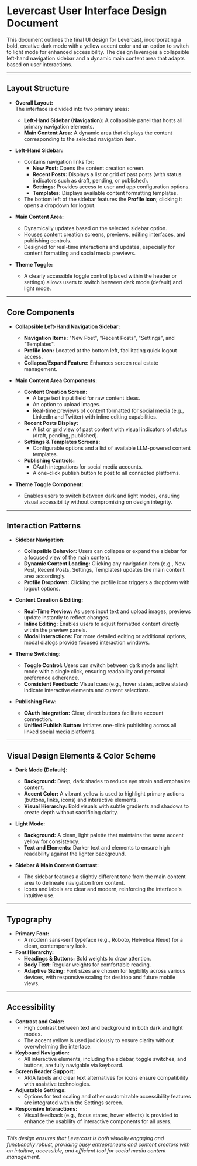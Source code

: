 # Levercast User Interface Design Document

This document outlines the final UI design for Levercast, incorporating a bold, creative dark mode with a yellow accent color and an option to switch to light mode for enhanced accessibility. The design leverages a collapsible left-hand navigation sidebar and a dynamic main content area that adapts based on user interactions.

---

## Layout Structure

- **Overall Layout:**  
  The interface is divided into two primary areas:  
  - **Left-Hand Sidebar (Navigation):** A collapsible panel that hosts all primary navigation elements.  
  - **Main Content Area:** A dynamic area that displays the content corresponding to the selected navigation item.

- **Left-Hand Sidebar:**  
  - Contains navigation links for:
    - **New Post:** Opens the content creation screen.
    - **Recent Posts:** Displays a list or grid of past posts (with status indicators such as draft, pending, or published).
    - **Settings:** Provides access to user and app configuration options.
    - **Templates:** Displays available content formatting templates.
  - The bottom left of the sidebar features the **Profile Icon**; clicking it opens a dropdown for logout.

- **Main Content Area:**  
  - Dynamically updates based on the selected sidebar option.
  - Houses content creation screens, previews, editing interfaces, and publishing controls.
  - Designed for real-time interactions and updates, especially for content formatting and social media previews.

- **Theme Toggle:**  
  - A clearly accessible toggle control (placed within the header or settings) allows users to switch between dark mode (default) and light mode.

---

## Core Components

- **Collapsible Left-Hand Navigation Sidebar:**
  - **Navigation Items:** "New Post", "Recent Posts", "Settings", and "Templates".
  - **Profile Icon:** Located at the bottom left, facilitating quick logout access.
  - **Collapse/Expand Feature:** Enhances screen real estate management.

- **Main Content Area Components:**
  - **Content Creation Screen:**  
    - A large text input field for raw content ideas.
    - An option to upload images.
    - Real-time previews of content formatted for social media (e.g., LinkedIn and Twitter) with inline editing capabilities.
  - **Recent Posts Display:**  
    - A list or grid view of past content with visual indicators of status (draft, pending, published).
  - **Settings & Templates Screens:**  
    - Configurable options and a list of available LLM-powered content templates.
  - **Publishing Controls:**  
    - OAuth integrations for social media accounts.
    - A one-click publish button to post to all connected platforms.

- **Theme Toggle Component:**  
  - Enables users to switch between dark and light modes, ensuring visual accessibility without compromising on design integrity.

---

## Interaction Patterns

- **Sidebar Navigation:**
  - **Collapsible Behavior:** Users can collapse or expand the sidebar for a focused view of the main content.
  - **Dynamic Content Loading:** Clicking any navigation item (e.g., New Post, Recent Posts, Settings, Templates) updates the main content area accordingly.
  - **Profile Dropdown:** Clicking the profile icon triggers a dropdown with logout options.

- **Content Creation & Editing:**
  - **Real-Time Preview:** As users input text and upload images, previews update instantly to reflect changes.
  - **Inline Editing:** Enables users to adjust formatted content directly within the preview panels.
  - **Modal Interactions:** For more detailed editing or additional options, modal dialogs provide focused interaction windows.

- **Theme Switching:**
  - **Toggle Control:** Users can switch between dark mode and light mode with a single click, ensuring readability and personal preference adherence.
  - **Consistent Feedback:** Visual cues (e.g., hover states, active states) indicate interactive elements and current selections.

- **Publishing Flow:**
  - **OAuth Integration:** Clear, direct buttons facilitate account connection.
  - **Unified Publish Button:** Initiates one-click publishing across all linked social media platforms.

---

## Visual Design Elements & Color Scheme

- **Dark Mode (Default):**
  - **Background:** Deep, dark shades to reduce eye strain and emphasize content.
  - **Accent Color:** A vibrant yellow is used to highlight primary actions (buttons, links, icons) and interactive elements.
  - **Visual Hierarchy:** Bold visuals with subtle gradients and shadows to create depth without sacrificing clarity.

- **Light Mode:**
  - **Background:** A clean, light palette that maintains the same accent yellow for consistency.
  - **Text and Elements:** Darker text and elements to ensure high readability against the lighter background.

- **Sidebar & Main Content Contrast:**
  - The sidebar features a slightly different tone from the main content area to delineate navigation from content.
  - Icons and labels are clear and modern, reinforcing the interface's intuitive use.

---

## Typography

- **Primary Font:**  
  - A modern sans-serif typeface (e.g., Roboto, Helvetica Neue) for a clean, contemporary look.
- **Font Hierarchy:**  
  - **Headings & Buttons:** Bold weights to draw attention.
  - **Body Text:** Regular weights for comfortable reading.
  - **Adaptive Sizing:** Font sizes are chosen for legibility across various devices, with responsive scaling for desktop and future mobile views.

---

## Accessibility

- **Contrast and Color:**
  - High contrast between text and background in both dark and light modes.
  - The accent yellow is used judiciously to ensure clarity without overwhelming the interface.
- **Keyboard Navigation:**
  - All interactive elements, including the sidebar, toggle switches, and buttons, are fully navigable via keyboard.
- **Screen Reader Support:**
  - ARIA labels and clear text alternatives for icons ensure compatibility with assistive technologies.
- **Adjustable Settings:**
  - Options for text scaling and other customizable accessibility features are integrated within the Settings screen.
- **Responsive Interactions:**
  - Visual feedback (e.g., focus states, hover effects) is provided to enhance the usability of interactive components for all users.

---

*This design ensures that Levercast is both visually engaging and functionally robust, providing busy entrepreneurs and content creators with an intuitive, accessible, and efficient tool for social media content management.*